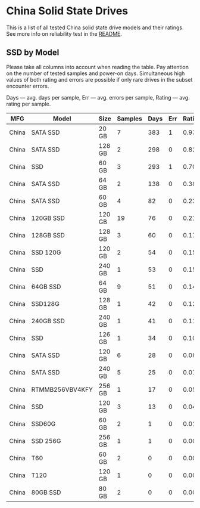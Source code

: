 China Solid State Drives
========================

This is a list of all tested China solid state drive models and their ratings. See
more info on reliability test in the [README](https://github.com/linuxhw/SMART).

SSD by Model
------------

Please take all columns into account when reading the table. Pay attention on the
number of tested samples and power-on days. Simultaneous high values of both rating
and errors are possible if only rare drives in the subset encounter errors.

Days   — avg. days per sample,
Err    — avg. errors per sample,
Rating — avg. rating per sample.

| MFG       | Model              | Size   | Samples | Days  | Err   | Rating |
|-----------|--------------------|--------|---------|-------|-------|--------|
| China     | SATA SSD           | 20 GB  | 7       | 383   | 1     | 0.93   |
| China     | SATA SSD           | 128 GB | 2       | 298   | 0     | 0.82   |
| China     | SSD                | 60 GB  | 3       | 293   | 1     | 0.70   |
| China     | SATA SSD           | 64 GB  | 2       | 138   | 0     | 0.38   |
| China     | SATA SSD           | 60 GB  | 4       | 82    | 0     | 0.23   |
| China     | 120GB SSD          | 120 GB | 19      | 76    | 0     | 0.21   |
| China     | 128GB SSD          | 128 GB | 3       | 60    | 0     | 0.17   |
| China     | SSD 120G           | 120 GB | 2       | 54    | 0     | 0.15   |
| China     | SSD                | 240 GB | 1       | 53    | 0     | 0.15   |
| China     | 64GB SSD           | 64 GB  | 9       | 51    | 0     | 0.14   |
| China     | SSD128G            | 128 GB | 1       | 42    | 0     | 0.12   |
| China     | 240GB SSD          | 240 GB | 1       | 41    | 0     | 0.11   |
| China     | SSD                | 126 GB | 1       | 34    | 0     | 0.10   |
| China     | SATA SSD           | 120 GB | 6       | 28    | 0     | 0.08   |
| China     | SATA SSD           | 240 GB | 5       | 25    | 0     | 0.07   |
| China     | RTMMB256VBV4KFY    | 256 GB | 1       | 17    | 0     | 0.05   |
| China     | SSD                | 120 GB | 3       | 13    | 0     | 0.04   |
| China     | SSD60G             | 60 GB  | 2       | 1     | 0     | 0.01   |
| China     | SSD 256G           | 256 GB | 1       | 1     | 0     | 0.00   |
| China     | T60                | 60 GB  | 2       | 0     | 0     | 0.00   |
| China     | T120               | 120 GB | 1       | 0     | 0     | 0.00   |
| China     | 80GB SSD           | 80 GB  | 2       | 0     | 0     | 0.00   |
